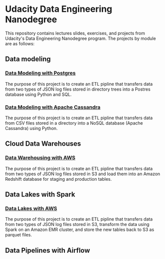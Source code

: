 # Udacity Data Engineering Nanodegree

This repository contains lectures slides, exercises, and projects from Udacity's Data Engineering Nanodegree program. The projects by module are as follows:

## Data modeling

### [Data Modeling with Postgres](https://github.com/cmdellinger/udacity-data-engineering-nanodegree/tree/master/02%20-%20Data%20Modeling/03%20-%20project%20-%20data%20modeling%20with%20postgres/project)

The purpose of this project is to create an ETL pipline that transfers data from two types of JSON log files stored in directory trees into a Postres database using Python and SQL.

### [Data Modeling with Apache Cassandra](https://github.com/cmdellinger/udacity-data-engineering-nanodegree/tree/master/02%20-%20Data%20Modeling/05%20-%20project%20-%20data%20modeling%20with%20apache%20cassandra/project)

The purpose of this project is to create an ETL pipline that transfers data from CSV files stored in a directory into a NoSQL database (Apache Cassandra) using Python.

## Cloud Data Warehouses

### [Data Warehousing with AWS](https://github.com/cmdellinger/udacity-data-engineering-nanodegree/tree/master/03%20-%20cloud%20data%20warehouses/04%20-%20project%20-%20data%20warehouse/project%20files)

The purpose of this project is to create an ETL pipline that transfers data from two types of JSON log files stored in S3 and load them into an Amazon Redshift database for staging and production tables.

## Data Lakes with Spark

### [Data Lakes with AWS](https://github.com/cmdellinger/udacity-data-engineering-nanodegree/tree/master/05%20-%20data%20lakes%20with%20spark/05%20-%20project%20-%20data%20lakes/project)

The purpose of this project is to create an ETL pipline that transfers data from two types of JSON log files stored in S3, transform the data using Spark on an Amazon EMR cluster, and store the new tables back to S3 as parquet files.

## Data Pipelines with Airflow


